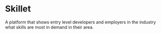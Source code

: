# Skillet

A platform that shows entry level developers and employers in the industry what skills are most in demand in their area.
